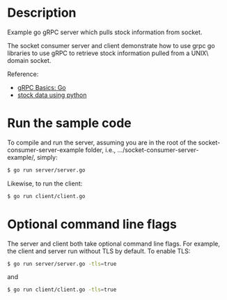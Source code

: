# Description
Example go gRPC server which pulls stock information from socket.

The socket consumer server and client demonstrate how to use grpc go libraries to
use gRPC to retrieve stock information pulled from a UNIX\ domain socket.

Reference:
* [gRPC Basics: Go](https://grpc.io/docs/tutorials/basic/go.html)
* [stock data using python](https://www.quora.com/Using-Python-whats-the-best-way-to-get-stock-data)

# Run the sample code
To compile and run the server, assuming you are in the root of the socket-consumer-server-example
folder, i.e., .../socket-consumer-server-example/, simply:

```sh
$ go run server/server.go
```

Likewise, to run the client:

```sh
$ go run client/client.go
```

# Optional command line flags
The server and client both take optional command line flags. For example, the
client and server run without TLS by default. To enable TLS:

```sh
$ go run server/server.go -tls=true
```

and

```sh
$ go run client/client.go -tls=true
```
